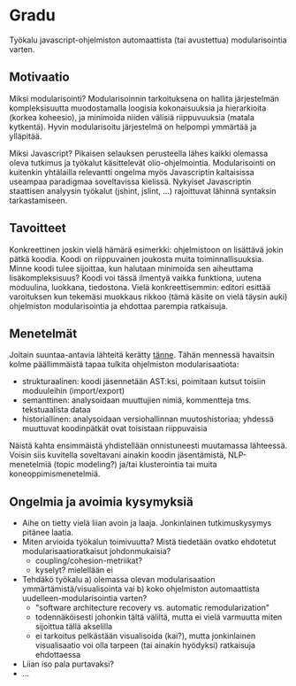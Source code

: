 # Gradu

Työkalu javascript-ohjelmiston automaattista (tai avustettua) modularisointia varten.

## Motivaatio

Miksi modularisointi? Modularisoinnin tarkoituksena on hallita järjestelmän kompleksisuutta muodostamalla
loogisia kokonaisuuksia ja hierarkioita (korkea koheesio), ja minimoida niiden välisiä riippuvuuksia (matala kytkentä).
Hyvin modularisoitu järjestelmä on helpompi ymmärtää ja ylläpitää.

Miksi Javascript? Pikaisen selauksen perusteella lähes kaikki olemassa oleva tutkimus ja
työkalut käsittelevät olio-ohjelmointia. Modularisointi on kuitenkin yhtälailla relevantti
ongelma myös Javascriptin kaltaisissa useampaa paradigmaa soveltavissa kielissä. Nykyiset
Javascriptin staattisen analyysin työkalut (jshint, jslint, ...) rajoittuvat lähinnä syntaksin tarkastamiseen.

## Tavoitteet

Konkreettinen joskin vielä hämärä esimerkki: ohjelmistoon on lisättävä jokin pätkä koodia.
Koodi on riippuvainen joukosta muita toiminnallisuuksia.
Minne koodi tulee sijoittaa, kun halutaan minimoida sen aiheuttama
lisäkompleksisuus? Koodi voi tässä ilmentyä vaikka funktiona, uutena moduulina, luokkana,
tiedostona. Vielä konkreettisemmin: editori esittää varoituksen kun tekemäsi
muokkaus rikkoo (tämä käsite on vielä täysin auki) ohjelmiston modularisointia ja ehdottaa parempia ratkaisuja.

## Menetelmät

Joitain suuntaa-antavia lähteitä kerätty [tänne](./refs.md). Tähän mennessä havaitsin kolme päällimmäistä tapaa tulkita
ohjelmiston modularisaatiota:

- strukturaalinen: koodi jäsennetään AST:ksi, poimitaan kutsut toisiin moduuleihin (import/export)
- semanttinen: analysoidaan muuttujien nimiä, kommentteja tms. tekstuaalista dataa
- historiallinen: analysoidaan versiohallinnan muutoshistoriaa; yhdessä muuttuvat koodinpätkät ovat toisistaan riippuvaisia

Näistä kahta ensimmäistä yhdistellään onnistuneesti muutamassa lähteessä. Voisin siis kuvitella
soveltavani ainakin koodin jäsentämistä, NLP-menetelmiä (topic modeling?)
ja/tai klusterointia tai muita koneoppimismenetelmiä.

## Ongelmia ja avoimia kysymyksiä

- Aihe on tietty vielä liian avoin ja laaja. Jonkinlainen tutkimuskysymys pitänee laatia.
- Miten arvioida työkalun toimivuutta? Mistä tiedetään ovatko ehdotetut modularisaatioratkaisut johdonmukaisia?
  - coupling/cohesion-metriikat?
  - kyselyt? mielellään ei
- Tehdäkö työkalu a) olemassa olevan modularisaation ymmärtämistä/visualisointa vai b) koko ohjelmiston automaattista uudelleen-modularisointia varten?
  - "software architecture recovery vs. automatic remodularization"
  - todennäköisesti johonkin tältä väliltä, mutta ei vielä varmuutta miten sijoittua tällä akselilla
  - ei tarkoitus pelkästään visualisoida (kai?), mutta jonkinlainen visualisaatio voi olla tarpeen (tai ainakin hyödyksi) ratkaisuja ehdottaessa
- Liian iso pala purtavaksi?
- ...
